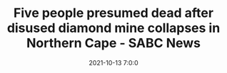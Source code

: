 ---
"title": "Five people presumed dead after disused diamond mine collapses in Northern Cape - SABC News"
"date": "2021-10-13 7:0:0"
"feed_name": "GOOGLENEWSMINING"
"feed_website": "https://news.google.com/search?q=mining%2Bincident&hl=en-US&gl=US&ceid=US:en"
"feed_rss": "https://news.google.com/rss/search?q=mining%2Bincident&hl=en-US&gl=US&ceid=US:en"
"link": "https://www.sabcnews.com/sabcnews/five-people-presumed-dead-after-disused-diamond-mine-collapses-in-northern-cape/"
"source": "{'href': 'https://www.sabcnews.com', 'title': 'SABC News'}"
"file": "_posts/2021-1-1-fb3de716e89452dc0243cd3728c9acef168f3be9.md"
"accident": "1"
"drilling": "1"
"dead": "5"
"injured": "0"
"arrested": "0"
"place": "north cape"
"where": "mining site"
"causes": "collapse"
"place_uri": "http://en.wikipedia.org/wiki/Nordkapp"
---